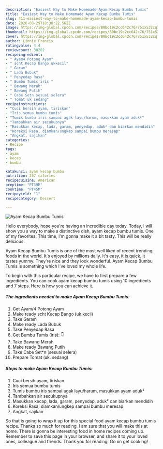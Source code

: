 ```yaml
---
description: "Easiest Way to Make Homemade Ayam Kecap Bumbu Tumis"
title: "Easiest Way to Make Homemade Ayam Kecap Bumbu Tumis"
slug: 411-easiest-way-to-make-homemade-ayam-kecap-bumbu-tumis
date: 2020-08-29T18:30:22.562Z
image: https://img-global.cpcdn.com/recipes/80bc19c2cc642c76/751x532cq70/ayam-kecap-bumbu-tumis-foto-resep-utama.jpg
thumbnail: https://img-global.cpcdn.com/recipes/80bc19c2cc642c76/751x532cq70/ayam-kecap-bumbu-tumis-foto-resep-utama.jpg
cover: https://img-global.cpcdn.com/recipes/80bc19c2cc642c76/751x532cq70/ayam-kecap-bumbu-tumis-foto-resep-utama.jpg
author: Linnie Francis
ratingvalue: 4.4
reviewcount: 38202
recipeingredient:
- " Ayam4 Potong Ayam"
- " scht Kecap Bango ukkecil"
- " Garam"
- " Lada Bubuk"
- " Penyedap Rasa"
- " Bumbu Tumis iris "
- " Bawang Merah"
- " Bawang Putih"
- " Cabe Setn sesuai selera"
- " Tomat uk sedang"
recipeinstructions:
- "Cuci bersih ayam, tiriskan"
- "Iris semua bumbu tumis"
- "Tumis bumbu iris sampai agak layu/harum, masukkan ayam aduk²"
- "Tambahkan air secukupnya"
- "Masukkan kecap, lada, garam, penyedap, aduk² dan biarkan mendidih"
- "Koreksi Rasa, diamkan/ungkep sampai bumbu meresap"
- "Angkat, sajikan"
categories:
- Recipe
tags:
- ayam
- kecap
- bumbu

katakunci: ayam kecap bumbu 
nutrition: 257 calories
recipecuisine: American
preptime: "PT39M"
cooktime: "PT45M"
recipeyield: "1"
recipecategory: Dessert

---
```



![Ayam Kecap Bumbu Tumis](https://img-global.cpcdn.com/recipes/80bc19c2cc642c76/751x532cq70/ayam-kecap-bumbu-tumis-foto-resep-utama.jpg)

Hello everybody, hope you're having an incredible day today. Today, I will show you a way to make a distinctive dish, ayam kecap bumbu tumis. One of my favorites. This time, I'm gonna make it a bit tasty. This will be really delicious.

Ayam Kecap Bumbu Tumis is one of the most well liked of recent trending foods in the world. It's enjoyed by millions daily. It's easy, it is quick, it tastes yummy. They're nice and they look wonderful. Ayam Kecap Bumbu Tumis is something which I've loved my whole life.




To begin with this particular recipe, we have to first prepare a few ingredients. You can cook ayam kecap bumbu tumis using 10 ingredients and 7 steps. Here is how you can achieve it.

<!--inarticleads1-->

##### The ingredients needed to make Ayam Kecap Bumbu Tumis:

1. Get  Ayam/4 Potong Ayam
1. Make ready  scht Kecap Bango (uk.kecil)
1. Take  Garam
1. Make ready  Lada Bubuk
1. Take  Penyedap Rasa
1. Get  Bumbu Tumis (iris): 👇
1. Take  Bawang Merah
1. Make ready  Bawang Putih
1. Take  Cabe Set*n (sesuai selera)
1. Prepare  Tomat (uk. sedang)




<!--inarticleads2-->

##### Steps to make Ayam Kecap Bumbu Tumis:

1. Cuci bersih ayam, tiriskan
1. Iris semua bumbu tumis
1. Tumis bumbu iris sampai agak layu/harum, masukkan ayam aduk²
1. Tambahkan air secukupnya
1. Masukkan kecap, lada, garam, penyedap, aduk² dan biarkan mendidih
1. Koreksi Rasa, diamkan/ungkep sampai bumbu meresap
1. Angkat, sajikan




So that is going to wrap it up for this special food ayam kecap bumbu tumis recipe. Thanks so much for reading. I am sure that you will make this at home. There is gonna be interesting food in home recipes coming up. Remember to save this page in your browser, and share it to your loved ones, colleague and friends. Thank you for reading. Go on get cooking!
